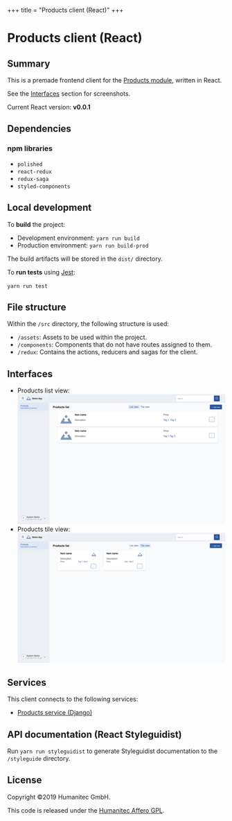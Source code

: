 +++
title = "Products client (React)"
+++

# Products client (React)

## Summary

This is a premade frontend client for the [Products module](https://docs.walhall.io/marketplace/products-module), written in React.

See the [Interfaces](#interfaces) section for screenshots.

Current React version: **v0.0.1**

## Dependencies

### npm libraries

-  `polished`
-  `react-redux`
-  `redux-saga`
-  `styled-components`

## Local development

To **build** the project: 

-  Development environment: `yarn run build`
-  Production environment: `yarn run build-prod`

The build artifacts will be stored in the `dist/` directory.

To **run tests** using [Jest](https://jestjs.io/): 

`yarn run test`

## File structure

Within the `/src` directory, the following structure is used:

-  `/assets`: Assets to be used within the project.
-  `/components`: Components that do not have routes assigned to them.
-  `/redux`: Contains the actions, reducers and sagas for the client. 

## Interfaces

-  Products list view:
    ![image](/src/assets/screenshots/interface-view-list.png)
-  Products tile view:
    ![image](/src/assets/screenshots/interface-view-tile.png)

## Services

This client connects to the following services:

-  [Products service (Django)](https://docs.walhall.io/marketplace/products-module/products-service)

## API documentation (React Styleguidist)

Run `yarn run styleguidist` to generate Styleguidist documentation to the `/styleguide` directory.

## License

Copyright &#169;2019 Humanitec GmbH.

This code is released under the [Humanitec Affero GPL](LICENSE).
